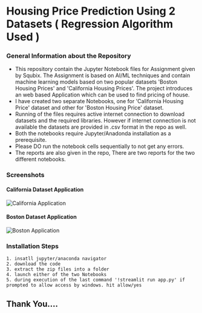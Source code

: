 # Housing Price Prediction Using 2 Datasets ( Regression Algorithm Used )

### General Information about the Repository
- This repository contain the Jupyter Notebook files for Assignment given by Squbix. The Assignment is based on AI/ML techniques and  contain machine learning models based on two popular datasets 'Boston Housing Prices' and 'California Housing Prices'. The project introduces an web based Application which can be used to find pricing of house.
- I have created two separate Notebooks, one for 'California Housing Price' dataset and other for 'Boston Housing Price' dataset.
- Running of the files requires active internet connection to download datasets and the required libraries. However if internet connection is not available the datasets are provided in .csv format in the repo as well.
- Both the notebooks require Jupyter/Anadonda installation as a prerequisite.
- Please DO run the notebook cells sequentially to not get any errors.
- The reports are also given in the repo, There are two reports for the two different notebooks.


### Screenshots

#### California Dataset Application
![California Application](https://github.com/user-attachments/assets/7745ab6f-3cf1-48b4-98ca-6c943ead602c)

#### Boston Dataset Application
![Boston Application](https://github.com/user-attachments/assets/ccf7bf13-6883-4e4a-b3e1-fbd98801cf06)


### Installation Steps
```
1. insatll jupyter/anaconda navigator
2. download the code
3. extract the zip files into a folder
4. launch either of the two Notebooks
5. during execution of the last command '!streamlit run app.py' if prompted to allow access by windows. hit allow/yes
```

## Thank You....
